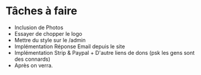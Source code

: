 # Tâches à faire
- Inclusion de Photos
- Essayer de chopper le logo
- Mettre du style sur le /admin
- Implémentation Réponse Email depuis le site 
- Implémentation Strip & Paypal + D'autre liens de dons (psk les gens sont des connards)
- Après on verra.